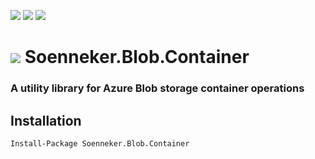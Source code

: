 [![](https://img.shields.io/nuget/v/Soenneker.Blob.Container.svg?style=for-the-badge)](https://www.nuget.org/packages/Soenneker.Blob.Container/)
[![](https://img.shields.io/github/actions/workflow/status/soenneker/soenneker.blob.container/publish.yml?style=for-the-badge)](https://github.com/soenneker/soenneker.blob.container/actions/workflows/publish.yml)
[![](https://img.shields.io/nuget/dt/Soenneker.Blob.Container.svg?style=for-the-badge)](https://www.nuget.org/packages/Soenneker.Blob.Container/)

# ![](https://user-images.githubusercontent.com/4441470/224455560-91ed3ee7-f510-4041-a8d2-3fc093025112.png) Soenneker.Blob.Container
### A utility library for Azure Blob storage container operations

## Installation

```
Install-Package Soenneker.Blob.Container
```
